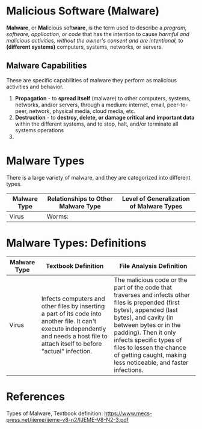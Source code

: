 # Malicious Software (Malware)

**Malware**, or **Mal**icious soft**ware**, is the term used to describe a *program, software, application, or code* that has the intention to cause *harmful and malicious activities, without the owner's consent and are intentional,* to **(different systems)** computers, systems, networks, or servers.

## Malware Capabilities
These are specific capabilities of malware they perform as malicious activities and behavior.
1. **Propagation**  - to **spread itself** (malware) to other computers, systems, networks, and/or servers, through a medium: internet, email, peer-to-peer, network, physical media, cloud media, etc.
2. **Destruction**  - to **destroy, delete, or damage critical and important data** within the different systems, and to stop, halt, and/or terminate all systems operations
3. 

# Malware Types
There is a large variety of malware, and they are categorized into different types.

| Malware Type | Relationships to Other Malware Type | Level of Generalization of Malware Types | 
| ---          | ---                                 | ---                                      |
| Virus        | Worms: 

# Malware Types: Definitions
| Malware Type | Textbook Definition | File Analysis Definition |
| ---          | ---        | ---           |
| Virus        | Infects computers and other files by inserting a part of its code into another file. It can't execute independently and needs a host file to attach itself to before "actual" infection. | The malicious code or the part of the code that traverses and infects other files is prepended (first bytes), appended (last bytes),  and cavity (in between bytes or in the padding). Then it only infects specific types of files to lessen the chance of getting caught, making less noticeable, and faster infections.



# References
Types of Malware, Textbook definition: https://www.mecs-press.net/ijeme/ijeme-v8-n2/IJEME-V8-N2-3.pdf
